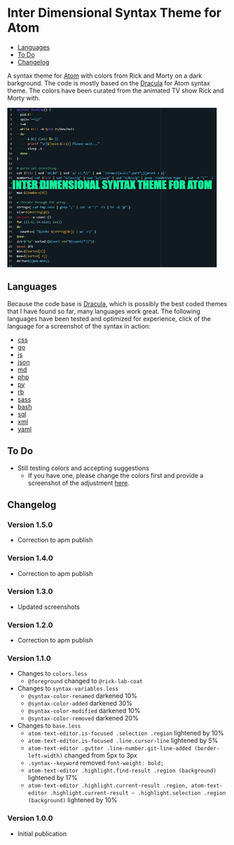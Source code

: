 # Inter Dimensional Syntax Theme for Atom


<!-- @import "[TOC]" {cmd="toc" depthFrom=2 depthTo=2 orderedList=false} -->
<!-- code_chunk_output -->

* [Languages](#languages)
* [To Do](#to-do)
* [Changelog](#changelog)

<!-- /code_chunk_output -->


A syntax theme for [Atom](https://atom.io/) with colors from Rick and Morty on a dark barkground. The code is mostly based on the [Dracula](https://atom.io/themes/dracula-syntax) for Atom syntax theme. The colors have been curated from the animated TV show Rick and Morty with.

![demo](screenshots/demo.gif)

## Languages
Because the code base is [Dracula](https://atom.io/themes/dracula-syntax), which is possibly the best coded themes that I have found so far, many languages work great. The following languages have been tested and optimized for experience, click of the language for a screenshot of the syntax in action:
* [css](screenshots/css.jpg)
* [go](screenshots/go.jpg)
* [js](screenshots/js.jpg)
* [json](screenshots/json.jpg)
* [md](screenshots/md.jpg)
* [php](screenshots/php.jpg)
* [py](screenshots/py.jpg)
* [rb](screenshots/rb.jpg)
* [sass](screenshots/sass.jpg)
* [bash](screenshots/bash.jpg)
* [sql](screenshots/sql.jpg)
* [xml](screenshots/xml.jpg)
* [yaml](screenshots/yaml.jpg)

## To Do
* Still testing colors and accepting suggestions
  * If you have one, please change the colors first and provide a screenshot of the adjustment [here](https://github.com/tommybonobo/inter-dimensional-syntax/issues).

## Changelog
### Version 1.5.0
* Correction to apm publish
### Version 1.4.0
* Correction to apm publish
### Version 1.3.0
* Updated screenshots
### Version 1.2.0
* Correction to apm publish
### Version 1.1.0
* Changes to `colors.less`
  * `@foreground` changed to `@rick-lab-coat`
* Changes to `syntax-variables.less`
	* `@syntax-color-renamed` darkened 10%
	* `@syntax-color-added` darkened 30%
	* `@syntax-color-modified` darkened 10%
	* `@syntax-color-removed` darkened 20%
* Changes to `base.less`
  * `atom-text-editor.is-focused .selection .region` lightened by 10%
  * `atom-text-editor.is-focused .line.cursor-line` lightened by 5%
  * `atom-text-editor .gutter .line-number.git-line-added (border-left-width)` changed from 5px to 3px
  * `.syntax--keyword` removed `font-weight: bold;`
  * `atom-text-editor .highlight.find-result .region (background)` lightened by 17%
  * `atom-text-editor .highlight.current-result .region,
  atom-text-editor .highlight.current-result ~ .highlight.selection .region (background)` lightened by 10%
### Version 1.0.0
* Initial publication
